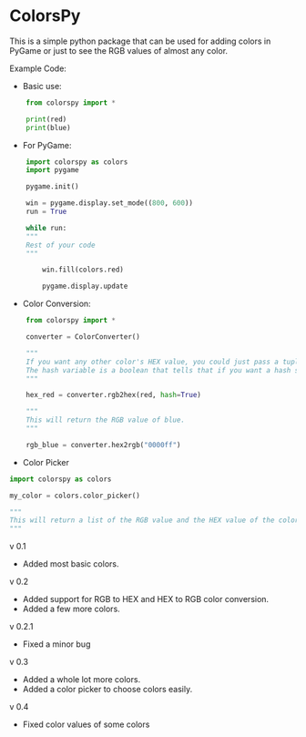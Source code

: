 # ColorsPy

This is a simple python package that can be used for adding colors in PyGame or just to see the RGB values of almost any color.

Example Code:
- Basic use:
``` py
    from colorspy import *

    print(red)
    print(blue)
```

- For PyGame:
``` py
    import colorspy as colors
    import pygame

    pygame.init()

    win = pygame.display.set_mode((800, 600))
    run = True

    while run:
	"""
   	Rest of your code
	"""

    	win.fill(colors.red)

    	pygame.display.update
```

- Color Conversion:
``` py
    from colorspy import *

    converter = ColorConverter()

    """
    If you want any other color's HEX value, you could just pass a tuple of the RGB values.
    The hash variable is a boolean that tells that if you want a hash sign in the HEX value.
    """

    hex_red = converter.rgb2hex(red, hash=True) 

    """
    This will return the RGB value of blue.
    """

    rgb_blue = converter.hex2rgb("0000ff") 
```
- Color Picker
``` py
import colorspy as colors

my_color = colors.color_picker()

"""
This will return a list of the RGB value and the HEX value of the color you select. There is also a argument hex_value which is a boolean. You can use that to decide that whether you want the HEX value or not.
"""
```

v 0.1
- Added most basic colors.

v 0.2
- Added support for RGB to HEX and HEX to RGB color conversion.
- Added a few more colors.

v 0.2.1
- Fixed a minor bug

v 0.3
- Added a whole lot more colors.
- Added a color picker to choose colors easily.

v 0.4
- Fixed color values of some colors